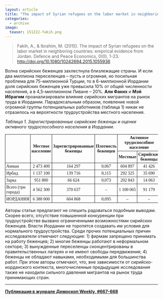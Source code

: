 ```yaml
---
layout: article
title: "The impact of Syrian refugees on the labor market in neighboring countries"
categories: 
  - archive
image:
  teaser: 151222-fakih.png
---
```


> Fakih, A., & Ibrahim, M. (2015). The impact of Syrian refugees on the labor market in neighboring countries: empirical evidence from Jordan. Defence and Peace Economics, 0(0), 1-23. http://doi.org/10.1080/10242694.2015.1055936

Волна сирийских беженцев захлестнула близлежащие страны. И если два миллиона переселенцев – пусть и огромная, но посильная проблема для 75-миллионной Турции, то в 6-миллионной Иордании доля сирийских беженцев уже превысила 10% от общей численности населения, а в 4,5-миллионном Ливане – 20%. **Али Факих** и **Мэй Ибрагим** проанализировали влияние сирийских мигрантов на рынок труда в Иордании. Парадоксальным образом, появление новой огромной группы потенциальных работников (таблица 1) никак не отразилось на вероятности трудоустройства местного населения.

*Таблица 1. Зарегистрированные сирийские беженцы и оценки активного трудоспособного населения в Иордании.*
<style type="text/css">
.tg  {border-collapse:collapse;border-spacing:0;}
.tg td{font-family:Arial, sans-serif;font-size:14px;padding:3px 3px;border-style:solid;border-width:1px;overflow:hidden;word-break:normal;}
.tg th{font-family:Arial, sans-serif;font-size:14px;font-weight:normal;padding:3px 3px;border-style:solid;border-width:1px;overflow:hidden;word-break:normal;}
.tg .tg-ls8f{font-family:Georgia, serif !important;}
.tg .tg-oa1s{font-weight:bold;font-family:Georgia, serif !important;}
.tg .tg-jrsh{font-family:Georgia, serif !important;;text-align:center}
.tg .tg-lyle{font-weight:bold;font-family:Georgia, serif !important;;text-align:center}
</style>
<table class="tg">
  <tr>
    <th class="tg-oa1s" rowspan="2"></th>
    <th class="tg-lyle" rowspan="2">Местное<br>  население</th>
    <th class="tg-lyle" rowspan="2">Зарегистрированные<br>  беженцы</th>
    <th class="tg-lyle" rowspan="2">Плотность<br>  беженцев</th>
    <th class="tg-lyle" colspan="2">Активное трудоспособное население</th>
  </tr>
  <tr>
    <td class="tg-lyle">Местные</td>
    <td class="tg-lyle">Сирийские <br>беженцы</td>
  </tr>
  <tr>
    <td class="tg-ls8f">Амман</td>
    <td class="tg-jrsh">2 473 400</td>
    <td class="tg-jrsh">164 297</td>
    <td class="tg-jrsh">0,067</td>
    <td class="tg-jrsh">604 897</td>
    <td class="tg-jrsh">41 426</td>
  </tr>
  <tr>
    <td class="tg-ls8f">Ирбид</td>
    <td class="tg-jrsh">1 137 100</td>
    <td class="tg-jrsh">139 716</td>
    <td class="tg-jrsh">0,115</td>
    <td class="tg-jrsh">292 325</td>
    <td class="tg-jrsh">35 690</td>
  </tr>
  <tr>
    <td class="tg-ls8f">Зарка</td>
    <td class="tg-jrsh">951 800</td>
    <td class="tg-jrsh">66 624</td>
    <td class="tg-jrsh">0,073</td>
    <td class="tg-jrsh">202 843</td>
    <td class="tg-jrsh">14 063</td>
  </tr>
  <tr>
    <td class="tg-ls8f">Всего (три города)</td>
    <td class="tg-jrsh">4 562 300</td>
    <td class="tg-jrsh">370 637</td>
    <td class="tg-jrsh">–</td>
    <td class="tg-jrsh">1 100 065</td>
    <td class="tg-jrsh">91 179</td>
  </tr>
  <tr>
    <td class="tg-ls8f">ИОРДАНИЯ</td>
    <td class="tg-jrsh">6 388 000</td>
    <td class="tg-jrsh">604 868</td>
    <td class="tg-jrsh">0,095</td>
    <td class="tg-jrsh">–</td>
    <td class="tg-jrsh">–</td>
  </tr>
</table>

Авторы статьи предлагают не спешить радоваться подобным выводам. Скорее всего, отсутствие повышенной конкуренции при трудоустройстве вызвано ограниченными возможностями сирийских беженцев. Власти Иордании не торопятся создавать им условия для нормального трудоустройства. Среди прочих потенциальных причин исследователи отмечают следующие: 1) фирмам запрещено принимать на работу беженцев; 2) многие беженцы работают в неформальном секторе; 3) вынужденные переселенцы сконцентрированы в правительственных лагерях и не имеют свободы передвижения; 4) беженцы не обладают навыками, необходимыми для большинства работ. При этом авторы отмечают, что, вне зависимости от сирийско-иорданского контекста, многочисленные предыдущие исследования также не находили сильного давления мигрантов на рынок труда принимающих стран.

***
**[Публикация в жунрале Демоскоп Weekly, #667-668](http://demoscope.ru/weekly/2015/0667/digest02.php)**